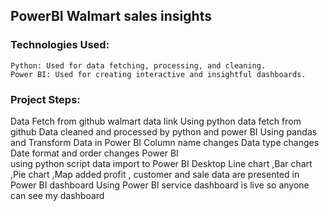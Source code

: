 
## PowerBI Walmart sales insights
### Technologies Used:
    Python: Used for data fetching, processing, and cleaning.
    Power BI: Used for creating interactive and insightful dashboards.

### Project Steps:
Data Fetch from github walmart data link
Using python data fetch from github 
Data cleaned and processed by python and power BI
Using pandas and  Transform Data in Power BI
Column name changes 
Data type changes
Date format and order changes
 Power BI  
using python script data import to Power BI Desktop
Line chart ,Bar chart ,Pie chart ,Map added 
 profit , customer and sale data are presented in  Power BI dashboard
Using Power BI service dashboard is live so anyone can see my dashboard


